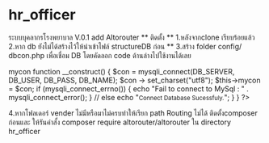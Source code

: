 # hr_officer
 
ระบบบุคลากรโรงพยาบาล V.0.1 add Altorouter
** ติดตั้ง **
1.หลังจากclone เรียบร้อยแล้ว
2.หาก db ยังไม่ได้สร้างไว้ให้นำเข้าไฟล์ structureDB ก่อน **
3.สร้าง folder config/ dbcon.php   เพื่อเชื่อม DB
โดยคัดลอก code ด้านล่างไปใช้งานได้เลย 
 <?php
  define('DB_SERVER', '');
  define('DB_USER', '');
  define('DB_PASS', '');
  define('DB_NAME', 'hrdb');

  class Dbcon
  {
      public $mycon; // ปรับให้สามารถเรียกใช้ mycon จากภายนอก class เดิมที่เป็น protected เรียกได้เฉพาะใน class และ class ที่สืบทอดมัน ผ่าน $this->mycon 
      function __construct()
      {
          $con = mysqli_connect(DB_SERVER, DB_USER, DB_PASS, DB_NAME);
          $con -> set_charset("utf8");
          $this->mycon = $con;

          if (mysqli_connect_errno()) {
              echo "Fail to connect to MySql : " . mysqli_connect_error();
          }
          // else echo "<small>Connect Database Sucessfuly.</small>";
      }
  }
?>
4.หากโฟลเดอร์ vender ไม่มีหรือมาไม่ครบทำให้เรียก path Routing ไม่ได้ ติดตั้งcomposer ก่อนและ ให้รันคำสั้ง composer require altorouter/altorouter ใน directory hr_officer

